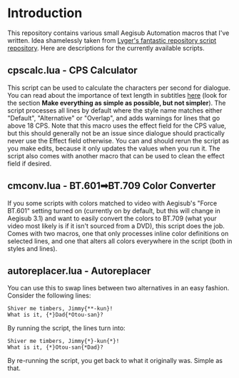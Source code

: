 # Introduction

This repository contains various small Aegisub Automation macros that I've written. Idea shamelessly taken from [Lyger's fantastic repository script repository](https://github.com/lyger/Aegisub_automation_scripts). Here are descriptions for the currently available scripts.

## cpscalc.lua - CPS Calculator

This script can be used to calculate the characters per second for dialogue. You can read about the importance of text length in subtitles [here](http://8ths.in/fantranslation-guide/) (look for the section **Make everything as simple as possible, but not simpler**). The script processes all lines by default where the style name matches either "Default", "Alternative" or "Overlap", and adds warnings for lines that go above 18 CPS. Note that this macro uses the effect field for the CPS value, but this should generally not be an issue since dialogue should practically never use the Effect field otherwise. You can and should rerun the script as you make edits, because it only updates the values when you run it. The script also comes with another macro that can be used to clean the effect field if desired.

## cmconv.lua - BT.601➡BT.709 Color Converter

If you some scripts with colors matched to video with Aegisub's "Force BT.601" setting turned on (currently on by default, but this will change in Aegisub 3.1) and want to easily convert the colors to BT.709 (what your video most likely is if it isn't sourced from a DVD), this script does the job. Comes with two macros, one that only processes inline color definitions on selected lines, and one that alters all colors everywhere in the script (both in styles and lines).

## autoreplacer.lua - Autoreplacer

You can use this to swap lines between two alternatives in an easy fashion. Consider the following lines:

```
Shiver me timbers, Jimmy{**-kun}!
What is it, {*}Dad{*Otou-san}?
```

By running the script, the lines turn into:

```
Shiver me timbers, Jimmy{*}-kun{*}!
What is it, {*}Otou-san{*Dad}?
```

By re-running the script, you get back to what it originally was. Simple as that.